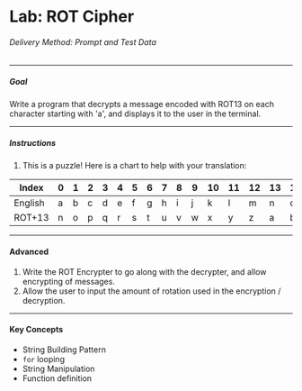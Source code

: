 # Lab: ROT Cipher

###### Delivery Method: Prompt and Test Data

------------------------------

##### Goal

Write a program that decrypts a message encoded with ROT13 on each character starting with 'a', and displays it to the user in the terminal.

---------------------------------------------------------

##### Instructions

1. This is a puzzle!  Here is a chart to help with your translation:

| Index   | 0| 1| 2| 3| 4| 5| 6| 7| 8| 9|10|11|12|13|14|15|16|17|18|19|20|21|22|23|24|25|
|---------|--|--|--|--|--|--|--|--|--|--|--|--|--|--|--|--|--|--|--|--|--|--|--|--|--|--|
| English | a| b| c| d| e| f| g| h| i| j| k| l| m| n| o| p| q| r| s| t| u| v| w| x| y| z|
| ROT+13  | n| o| p| q| r| s| t| u| v| w| x| y| z| a| b| c| d| e| f| g| h| i| j| k| l| m|



-----------------

#### Advanced

1. Write the ROT Encrypter to go along with the decrypter, and allow encrypting of messages.
1. Allow the user to input the amount of rotation used in the encryption / decryption.

------------------

#### Key Concepts

- String Building Pattern
- `for` looping
- String Manipulation
- Function definition
